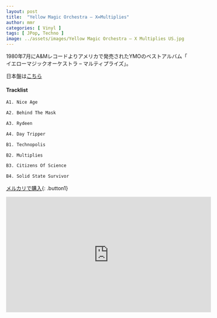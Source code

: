 ```yaml
---
layout: post
title:  "Yellow Magic Orchestra – X∞Multiplies"
author: mmr
categories: [ Vinyl ]
tags: [ JPop, Techno ]
image: ../assets/images/Yellow Magic Orchestra – X Multiplies US.jpg
---
```


1980年7月にA&Mレコードよりアメリカで発売されたYMOのベストアルバム「
イエローマジックオーケストラ – マルティプライズ」。

日本盤は[こちら](https://monumental-movement.jp/Yellow-Magic-Orchestra-X-Multiplies/)


#### Tracklist
```md
A1. Nice Age

A2. Behind The Mask

A3. Rydeen

A4. Day Tripper

B1. Technopolis

B2. Multiplies

B3. Citizens Of Science

B4. Solid State Survivor
```
[メルカリで購入](https://jp.mercari.com/item/m67524717160?afid=6142608987){: .button1}

<iframe width="560" height="315" src="https://www.youtube.com/embed/DskuDtfOG1c?si=1w4mbCL_5K0Twf0Y" title="YouTube video player" frameborder="0" allow="accelerometer; autoplay; clipboard-write; encrypted-media; gyroscope; picture-in-picture; web-share" referrerpolicy="strict-origin-when-cross-origin" allowfullscreen></iframe>